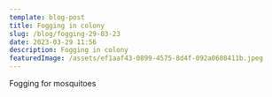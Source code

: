 ```yaml
---
template: blog-post
title: Fogging in colony
slug: /blog/fogging-29-03-23
date: 2023-03-29 11:56
description: Fogging in colony
featuredImage: /assets/ef1aaf43-0899-4575-8d4f-092a0608411b.jpeg
---
```

Fogging for mosquitoes